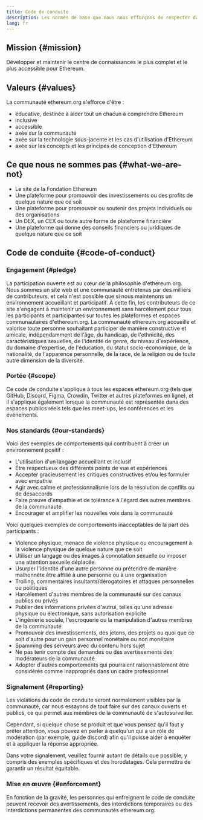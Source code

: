 ```yaml
---
title: Code de conduite
description: Les normes de base que nous nous efforçons de respecter dans les espaces ethereum.org.
lang: fr
---
```


## Mission \{#mission}

Développer et maintenir le centre de connaissances le plus complet et le plus accessible pour Ethereum.

## Valeurs \{#values}

La communauté ethereum.org s'efforce d'être :

- éducative, destinée à aider tout un chacun à comprendre Ethereum
- inclusive
- accessible
- axée sur la communauté
- axée sur la technologie sous-jacente et les cas d'utilisation d'Ethereum
- axée sur les concepts et les principes de conception d'Ethereum

## Ce que nous ne sommes pas \{#what-we-are-not}

- Le site de la Fondation Ethereum
- Une plateforme pour promouvoir des investissements ou des profits de quelque nature que ce soit
- Une plateforme pour promouvoir ou soutenir des projets individuels ou des organisations
- Un DEX, un CEX ou toute autre forme de plateforme financière
- Une plateforme qui donne des conseils financiers ou juridiques de quelque nature que ce soit

## Code de conduite \{#code-of-conduct}

### Engagement \{#pledge}

La participation ouverte est au cœur de la philosophie d'ethereum.org. Nous sommes un site web et une communauté entretenus par des milliers de contributeurs, et cela n'est possible que si nous maintenons un environnement accueillant et participatif. À cette fin, les contributeurs de ce site s'engagent à maintenir un environnement sans harcèlement pour tous les participants et participantes sur toutes les plateformes et espaces communautaires d'ethereum.org. La communauté ethereum.org accueille et valorise toute personne souhaitant participer de manière constructive et amicale, indépendamment de l'âge, du handicap, de l'ethnicité, des caractéristiques sexuelles, de l'identité de genre, du niveau d'expérience, du domaine d'expertise, de l'éducation, du statut socio-économique, de la nationalité, de l'apparence personnelle, de la race, de la religion ou de toute autre dimension de la diversité.

### Portée \{#scope}

Ce code de conduite s'applique à tous les espaces ethereum.org (tels que GitHub, Discord, Figma, Crowdin, Twitter et autres plateformes en ligne), et il s'applique également lorsque la communauté est représentée dans des espaces publics réels tels que les meet-ups, les conférences et les événements.

### Nos standards \{#our-standards}

Voici des exemples de comportements qui contribuent à créer un environnement positif :

- L'utilisation d'un langage accueillant et inclusif
- Être respectueux des différents points de vue et expériences
- Accepter gracieusement les critiques constructives et/ou les formuler avec empathie
- Agir avec calme et professionnalisme lors de la résolution de conflits ou de désaccords
- Faire preuve d'empathie et de tolérance à l'égard des autres membres de la communauté
- Encourager et amplifier les nouvelles voix dans la communauté

Voici quelques exemples de comportements inacceptables de la part des participants :

- Violence physique, menace de violence physique ou encouragement à la violence physique de quelque nature que ce soit
- Utiliser un langage ou des images à connotation sexuelle ou imposer une attention sexuelle déplacée
- Usurper l'identité d'une autre personne ou prétendre de manière malhonnête être affilié à une personne ou à une organisation
- Trolling, commentaires insultants/dérogatoires et attaques personnelles ou politiques
- Harcèlement d'autres membres de la communauté sur des canaux publics ou privés
- Publier des informations privées d'autrui, telles qu'une adresse physique ou électronique, sans autorisation explicite
- L'ingénierie sociale, l'escroquerie ou la manipulation d'autres membres de la communauté
- Promouvoir des investissements, des jetons, des projets ou quoi que ce soit d'autre pour un gain personnel monétaire ou non monétaire
- Spamming des serveurs avec du contenu hors sujet
- Ne pas tenir compte des demandes ou des avertissements des modérateurs de la communauté
- Adopter d'autres comportements qui pourraient raisonnablement être considérés comme inappropriés dans un cadre professionnel

### Signalement \{#reporting}

Les violations du code de conduite seront normalement visibles par la communauté, car nous essayons de tout faire sur des canaux ouverts et publics, ce qui permet aux membres de la communauté de s'autosurveiller.

Cependant, si quelque chose se produit et que vous pensez qu'il faut y prêter attention, vous pouvez en parler à quelqu'un qui a un rôle de modération (par exemple, guide discord) afin qu'il puisse aider à enquêter et à appliquer la réponse appropriée.

Dans votre signalement, veuillez fournir autant de détails que possible, y compris des exemples spécifiques et des horodatages. Cela permettra de garantir un résultat équitable.

### Mise en œuvre \{#enforcement}

En fonction de la gravité, les personnes qui enfreignent le code de conduite peuvent recevoir des avertissements, des interdictions temporaires ou des interdictions permanentes des communautés ethereum.org.
